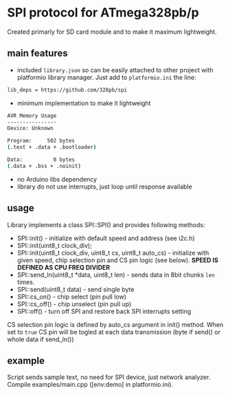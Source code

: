 # SPI protocol for ATmega328pb/p

Created primarly for SD card module and to make it maximum lightweight.

## main features

- included `library.json` so can be easily attached to other project with
platformio library manager. Just add to `platformio.ini` the line:

```bash
lib_deps = https://github.com/328pb/spi
```

- minimum implementation to make it lightweight

```bash
AVR Memory Usage
----------------
Device: Unknown

Program:     502 bytes
(.text + .data + .bootloader)

Data:          0 bytes
(.data + .bss + .noinit)
```

- no Arduino libs dependency
- library do not use interrupts, just loop until response available

## usage

Library implements a class SPI::SPI() and provides following methods:

- SPI::init() - initialize with default speed and address (see i2c.h)
- SPI::init(uint8_t clock_div);
- SPI::init(uint8_t clock_div, uint8_t cs, uint8_t auto_cs) - initialize with
given speed, chip selection pin and CS pin logic (see below).
**SPEED IS DEFINED AS CPU FREQ DIVIDER**
- SPI::send_ln(uint8_t *data, uint8_t len) - sends data in 8bit chunks `len` times.
- SPI::send(uint8_t data) - send single byte
- SPI::cs_on() - chip select (pin pull low)
- SPI::cs_off() - chip unselect (pin pull up)
- SPI::off() - turn off SPI and restore back SPI interrupts setting

CS selection pin logic is defined by auto_cs argument in init() method.
When set to `true` CS pin will be togled at each data transmission
(byte if send() or whole data if send_ln())

## example

Script sends sample text, no need for SPI device, just network
analyzer. Compile examples/main.cpp ([env:demo] in platformio.ini).
